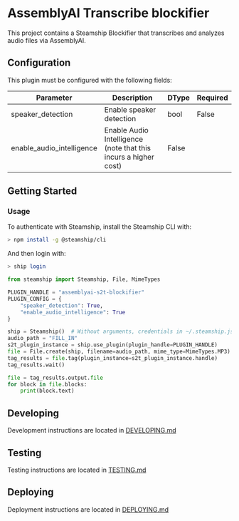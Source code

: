 # AssemblyAI Transcribe blockifier

This project contains a Steamship Blockifier that transcribes and analyzes audio files via AssemblyAI.

## Configuration

This plugin must be configured with the following fields:

| Parameter | Description | DType | Required |
|-------------------|----------------------------------------------------|--------|--|
| speaker_detection | Enable speaker detection | bool | False |
| enable_audio_intelligence | Enable Audio Intelligence (note that this incurs a higher cost) | False |

## Getting Started

### Usage

To authenticate with Steamship, install the Steamship CLI with:

```bash
> npm install -g @steamship/cli
```

And then login with:

```bash
> ship login
```

```python
from steamship import Steamship, File, MimeTypes

PLUGIN_HANDLE = "assemblyai-s2t-blockifier"
PLUGIN_CONFIG = {
    "speaker_detection": True,
    "enable_audio_intelligence": True
}

ship = Steamship()  # Without arguments, credentials in ~/.steamship.json will be used.
audio_path = "FILL_IN"
s2t_plugin_instance = ship.use_plugin(plugin_handle=PLUGIN_HANDLE)
file = File.create(ship, filename=audio_path, mime_type=MimeTypes.MP3)
tag_results = file.tag(plugin_instance=s2t_plugin_instance.handle)
tag_results.wait()

file = tag_results.output.file
for block in file.blocks:
    print(block.text)
```

## Developing

Development instructions are located in [DEVELOPING.md](DEVELOPING.md)

## Testing

Testing instructions are located in [TESTING.md](TESTING.md)

## Deploying

Deployment instructions are located in [DEPLOYING.md](DEPLOYING.md)
